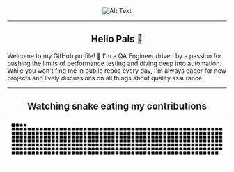 <div align="center">
  <img src="https://raw.githubusercontent.com/vidyasmara/vidyasmara/assets/tenor.gif" alt="Alt Text">
</div>

---

<h2 align="center">Hello Pals 👋</h2>

<p align="left">Welcome to my GitHub profile! 🚀 I'm a QA Engineer driven by a passion for pushing the limits of performance testing and diving deep into automation. While you won't find me in public repos every day, I'm always eager for new projects and lively discussions on all things about quality assurance.</p>

---

<h2 align="center">Watching snake eating my contributions</h2>
<div align="center">
  <img src="https://raw.githubusercontent.com/Platane/snk/output/github-contribution-grid-snake.svg" alt="Snake GIF">
</div>
